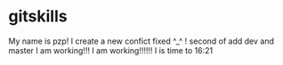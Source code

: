 # gitskills
My name is pzp!
I create a new confict fixed ^_^ !
second of add dev and master
I am working!!!
I am working!!!!!!
I is time to 16:21
